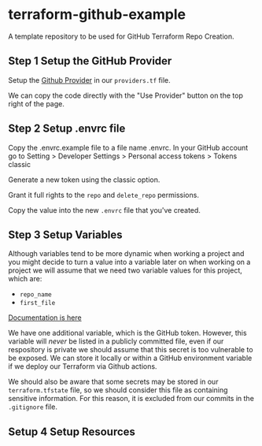 # terraform-github-example
A template repository to be used for GitHub Terraform Repo Creation.

## Step 1 Setup the GitHub Provider

Setup the [Github Provider](https://registry.terraform.io/providers/integrations/github/latest/docs) in our `providers.tf` file. 

We can copy the code directly with the "Use Provider" button on the top right of the page. 

## Step 2 Setup .envrc file 

Copy the .envrc.example file to a file name .envrc. 
In your GitHub account go to Setting > Developer Settings > Personal access tokens > Tokens classic

Generate a new token using the classic option. 

Grant it full rights to the `repo` and `delete_repo` permissions. 

Copy the value into the new `.envrc` file that you've created. 

## Step 3 Setup Variables 

Although variables tend to be more dynamic when working a project and you might decide to turn a value into a variable later on when working on a project we will assume that we need two variable values for this project, which are: 

- `repo_name`
- `first_file`  

[Documentation is here](https://developer.hashicorp.com/terraform/tutorials/aws-get-started/aws-variables)

We have one additional variable, which is the GitHub token. However, this variable will _never_ be listed in a publicly committed file, even if our respository is private we should assume that this secret is too vulnerable to be exposed. We can store it locally or within a GitHub environment variable if we deploy our Terraform via Github actions. 

We should also be aware that some secrets may be stored in our `terraform.tfstate` file, so we should consider this file as containing sensitive information. For this reason, it is excluded from our commits in the `.gitignore` file. 

## Setup 4 Setup Resources 





